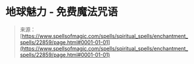 <!--yml

category: 未分类

date: 2024-06-12 19:07:33

-->

# 地球魅力 - 免费魔法咒语

> 来源：[https://www.spellsofmagic.com/spells/spiritual_spells/enchantment_spells/22859/page.html#0001-01-01](https://www.spellsofmagic.com/spells/spiritual_spells/enchantment_spells/22859/page.html#0001-01-01)
